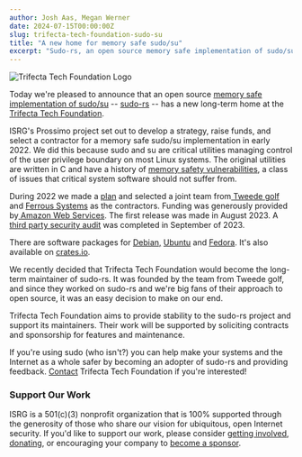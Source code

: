 ```yaml
---
author: Josh Aas, Megan Werner
date: 2024-07-15T00:00:00Z
slug: trifecta-tech-foundation-sudo-su
title: "A new home for memory safe sudo/su"
excerpt: "Sudo-rs, an open source memory safe implementation of sudo/su, has a new long-term home at the Trifecta Tech Foundation."
---
```


<div class="card border-1 mb-3 pic-quote-right">
    <img alt="Trifecta Tech Foundation Logo" class="mx-auto img-fluid" src="/images/blog/Trifecta-Logo-Placeholder.png" />
</div>

Today we're pleased to announce that an open source [memory safe implementation of sudo/su](https://www.memorysafety.org/initiative/sudo-su/) -- [sudo-rs](https://github.com/trifectatechfoundation/sudo-rs) -- has a new long-term home at the [Trifecta Tech Foundation](https://trifectatech.org/).

ISRG's Prossimo project set out to develop a strategy, raise funds, and select a contractor for a memory safe sudo/su implementation in early 2022. We did this because sudo and su are critical utilities managing control of the user privilege boundary on most Linux systems. The original utilities are written in C and have a history of [memory safety vulnerabilities](https://www.memorysafety.org/docs/memory-safety/), a class of issues that critical system software should not suffer from.

During 2022 we made a [plan](https://www.memorysafety.org/blog/sudo-and-su/) and selected a joint team from[  Tweede golf](https://tweedegolf.nl/) and [Ferrous Systems](https://ferrous-systems.com/) as the contractors. Funding was generously provided by[  ](https://www.cisco.com/)[Amazon Web Services](https://aws.amazon.com/). The first release was made in August 2023. A [third party security audit](https://github.com/trifectatechfoundation/sudo-rs/blob/main/docs/audit/audit-report-sudo-rs.pdf) was completed in September of 2023.

There are software packages for [Debian,](https://packages.debian.org/trixie/sudo-rs)  [Ubuntu](https://packages.ubuntu.com/noble/sudo-rs) and [Fedora](https://packages.fedoraproject.org/pkgs/sudo-rs/sudo-rs/). It's also available on [crates.io](https://crates.io/crates/sudo-rs).

We recently decided that Trifecta Tech Foundation would become the long-term maintainer of sudo-rs. It was founded by the team from Tweede golf, and since they worked on sudo-rs and we're big fans of their approach to open source, it was an easy decision to make on our end. 

Trifecta Tech Foundation aims to provide stability to the sudo-rs project and support its maintainers. Their work will be supported by soliciting contracts and sponsorship for features and maintenance.

If you're using sudo (who isn't?) you can help make your systems and the Internet as a whole safer by becoming an adopter of sudo-rs and providing feedback. [Contact](mailto:donate@trifectatech.org) Trifecta Tech Foundation if you're interested!

### Support Our Work

ISRG is a 501(c)(3) nonprofit organization that is 100% supported through the generosity of those who share our vision for ubiquitous, open Internet security. If you'd like to support our work, please consider [getting involved](https://www.abetterinternet.org/getinvolved/), [donating](https://www.abetterinternet.org/donate/), or encouraging your company to [become a sponsor](https://www.abetterinternet.org/sponsor/).
